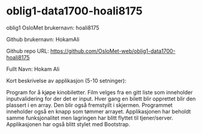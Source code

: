 # oblig1-data1700-hoali8175
 oblig1
OsloMet brukernavn: hoali8175

Github brukernavn: HokamAli

Github repo URL: https://github.com/OsloMet-web/oblig1-data1700-hoali8175

Fullt Navn: Hokam Ali

Kort beskrivelse av applikasjon (5-10 setninger):

Program for å kjøpe kinobiletter. Film velges fra en gitt liste som inneholder inputvalidering for der det er input. Hver gang en bilett blir opprettet blir den plassert i en array. Den blir også fremstyilt i skjermen. Programmet inneholder også en knapp som tømmer arrayet. Applikasjonen har beholdt samme funksjonalitet men lagringen har blitt flyttet til tjener/server. Applikasjonen  har også blitt stylet med Bootstrap. 

